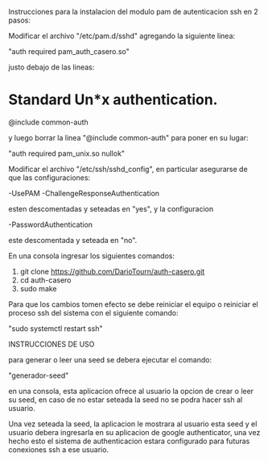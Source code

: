 Instrucciones para la instalacion del modulo pam de autenticacion ssh en 2 pasos:

Modificar el archivo "/etc/pam.d/sshd" agregando la siguiente linea:

"auth	required	pam_auth_casero.so"

justo debajo de las lineas:

# Standard Un*x authentication.
@include common-auth

y luego borrar la linea "@include common-auth" para poner en su lugar:

"auth required pam_unix.so nullok"

Modificar el archivo "/etc/ssh/sshd_config", en particular asegurarse de que las configuraciones:

-UsePAM
-ChallengeResponseAuthentication

esten descomentadas y seteadas en "yes", y la configuracion

-PasswordAuthentication

este descomentada y seteada en "no".

En una consola ingresar los siguientes comandos:
1. git clone https://github.com/DarioTourn/auth-casero.git
2. cd auth-casero
3. sudo make

Para que los cambios tomen efecto se debe reiniciar el equipo o reiniciar el proceso ssh del sistema con el siguiente comando:

"sudo systemctl restart ssh"

INSTRUCCIONES DE USO

para generar o leer una seed se debera ejecutar el comando:

"generador-seed"

en una consola, esta aplicacion ofrece al usuario la opcion de crear o leer su seed,
en caso de no estar seteada la seed no se podra hacer ssh al usuario.

Una vez seteada la seed, la aplicacion le mostrara al usuario esta seed y el usuario debera ingresarla en su aplicacion de
google authenticator, una vez hecho esto el sistema de authenticacion estara configurado para futuras conexiones ssh a ese usuario.
